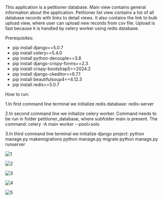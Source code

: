 This application is a petitioner database. Main view contains general information about the application. Petitioner list view contains a list of all database records with links to detail views. It also contains the link to bulk upload view, where user can upload new records from csv file. Upload is fast because it is handled by celery worker using redis database.

Prerequisites:

- pip install django==5.0.7
- pip install celery==5.4.0
- pip install python-decouple==3.8
- pip install django-crispy-forms==2.3
- pip install crispy-bootstrap5==2024.2
- pip install django-ckeditor==6.7.1
- pip install beautifulsoup4==4.12.3
- pip install redis==5.0.7

How to run:

1.In first command line terminal we initialize redis database:
redis-server

2.In second command line we initialize celery worker. Command needs to be run in folder petitioner_database, where subfolder main is present.
The command:
celery -A main worker --pool=solo

3.In third command line terminal we initialize django project:
python manage.py makemigrations
python manage.py migrate
python manage.py runserver





![1](https://github.com/user-attachments/assets/44a1a7ff-8f02-461b-a42a-46dac42f961f)




![2](https://github.com/user-attachments/assets/412b320f-87a2-48da-8a8c-e578eda05065)





![3](https://github.com/user-attachments/assets/615e5217-ed34-4676-9e55-dc3c9f2837f1)






![4](https://github.com/user-attachments/assets/d2baa267-0664-451b-9799-d3902c47ca8d)






![5](https://github.com/user-attachments/assets/c6aac6b5-f226-46cb-b9e6-724f4dbee734)









































